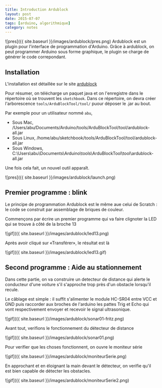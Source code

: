 ```yaml
---
title: Introduction Ardublock
layout: post
date: 2015-07-07
tags: [arduino, algorithmique]
category: notes
---
```


![pres]({{ site.baseurl }}/images/ardublock/pres.png)
Ardublock est un plugin pour l'interface de programmation d'Arduino.
Grâce à ardublock, on peut programmer Arduino sous forme graphique, le
plugin se charge de générer le code correpondant.


## Installation

L'installation est détaillée sur le site [ardublock](http://blog.ardublock.com/engetting-started-ardublockzhardublock/)

Pour résumer, on télécharge un paquet java et on l'enregistre dans le répertoire
où se trouvent les `sketchbook`. Dans ce répertoire, on devra créer l'arborescence
`tools/ArduBlockTool/tool/` puour déposer le .jar au bout.

Par exemple pour un utilisateur nommé `abu`,

- Sous Mac, /Users/abu/Documents/Arduino/tools/ArduBlockTool/tool/ardublock-all.jar
- Sous Linux, /home/abu/sketchbook/tools/ArduBlockTool/tool/ardublock-all.jar
- Sous Windows, C:\Users\abu\Documents\Arduino\tools\ArduBlockTool\tool\ardublock-all.jar

Une fois cela fait, un nouvel outil apparaît.

![pres]({{ site.baseurl }}/images/ardublock/launch.png)


## Premier programme : blink

Le principe de programmation Ardublock est le même aue celui de Scratch :
le code se construit par assemblage de briques de couleur.

Commençons par écrire un premier programme qui va faire clignoter la LED qui se
trouve à côté de la broche 13

![gif]({{ site.baseurl }}/images/ardublock/led13.png)

Après avoir cliqué sur «Transférer», le résultat est là

![gif]({{ site.baseurl }}/images/ardublock/led13.gif)

## Second programme : Aide au stationnement

Dans cette partie, on va construire un detecteur de distance qui alerte
le conducteur d'une voiture s'il s'approche trop près d'un obstacle lorsqu'il
recule.

Le câblage est simple : il suffit s'alimenter le module HC-SR04 entre VCC et GND
puis raccorder aux broches de l'arduino les pattes Trig et Echo qui vont respectivement
envoyer et recevoir le signal ultrasonique.

![gif]({{ site.baseurl }}/images/ardublock/sonar01-fritz.png)

Avant tout, verifions le fonctionnement du détecteur de distance

![gif]({{ site.baseurl }}/images/ardublock/sonar01.png)

Pour verifier que les choses fonctionnent, on ouvre le moniteur série

![gif]({{ site.baseurl }}/images/ardublock/moniteurSerie.png)

En approchant et en éloignant la main devant le détecteur, on verifie qu'il est
bien capable de détecter les obstacles.

![gif]({{ site.baseurl }}/images/ardublock/moniteurSerie2.png)

